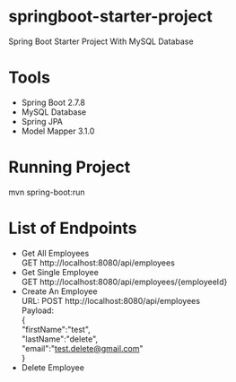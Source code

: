 # springboot-starter-project
 Spring Boot Starter Project With MySQL Database

# Tools
 - Spring Boot 2.7.8
 - MySQL Database
 - Spring JPA
 - Model Mapper 3.1.0

# Running Project
  mvn spring-boot:run

# List of Endpoints
 - Get All Employees  
    GET http://localhost:8080/api/employees  
 - Get Single Employee  
    GET http://localhost:8080/api/employees/{employeeId}  
 - Create An Employee  
    URL: POST http://localhost:8080/api/employees  
    Payload:  
      {  
        "firstName":"test",  
        "lastName":"delete",  
        "email":"test.delete@gmail.com"  
      }  
 - Delete Employee  

